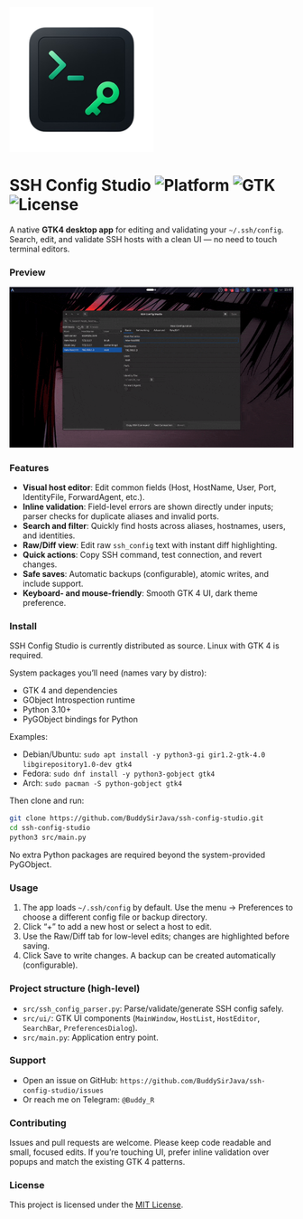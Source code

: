 ![App Icon](media/icon_256.png)
# SSH Config Studio ![Platform](https://img.shields.io/badge/platform-Linux-lightgrey.svg) ![GTK](https://img.shields.io/badge/GTK-4-green) ![License](https://img.shields.io/badge/license-MIT-blue.svg)

A native **GTK4 desktop app** for editing and validating your `~/.ssh/config`.  
Search, edit, and validate SSH hosts with a clean UI — no need to touch terminal editors.

### Preview

![Demo](media/record1.gif)

### Features

- **Visual host editor**: Edit common fields (Host, HostName, User, Port, IdentityFile, ForwardAgent, etc.).
- **Inline validation**: Field-level errors are shown directly under inputs; parser checks for duplicate aliases and invalid ports.
- **Search and filter**: Quickly find hosts across aliases, hostnames, users, and identities.
- **Raw/Diff view**: Edit raw `ssh_config` text with instant diff highlighting.
- **Quick actions**: Copy SSH command, test connection, and revert changes.
- **Safe saves**: Automatic backups (configurable), atomic writes, and include support.
- **Keyboard- and mouse-friendly**: Smooth GTK 4 UI, dark theme preference.

### Install

SSH Config Studio is currently distributed as source. Linux with GTK 4 is required.

System packages you’ll need (names vary by distro):

- GTK 4 and dependencies
- GObject Introspection runtime
- Python 3.10+
- PyGObject bindings for Python

Examples:

- Debian/Ubuntu: `sudo apt install -y python3-gi gir1.2-gtk-4.0 libgirepository1.0-dev gtk4`  
- Fedora: `sudo dnf install -y python3-gobject gtk4`  
- Arch: `sudo pacman -S python-gobject gtk4`

Then clone and run:

```bash
git clone https://github.com/BuddySirJava/ssh-config-studio.git
cd ssh-config-studio
python3 src/main.py
```

No extra Python packages are required beyond the system-provided PyGObject.

### Usage

1. The app loads `~/.ssh/config` by default. Use the menu → Preferences to choose a different config file or backup directory.
2. Click “+” to add a new host or select a host to edit.
3. Use the Raw/Diff tab for low-level edits; changes are highlighted before saving.
4. Click Save to write changes. A backup can be created automatically (configurable).

### Project structure (high-level)

- `src/ssh_config_parser.py`: Parse/validate/generate SSH config safely.
- `src/ui/`: GTK UI components (`MainWindow`, `HostList`, `HostEditor`, `SearchBar`, `PreferencesDialog`).
- `src/main.py`: Application entry point.

### Support

- Open an issue on GitHub: `https://github.com/BuddySirJava/ssh-config-studio/issues`
- Or reach me on Telegram: `@Buddy_R`

### Contributing

Issues and pull requests are welcome. Please keep code readable and small, focused edits. If you’re touching UI, prefer inline validation over popups and match the existing GTK 4 patterns.

### License

This project is licensed under the [MIT License](https://opensource.org/license/mit).
